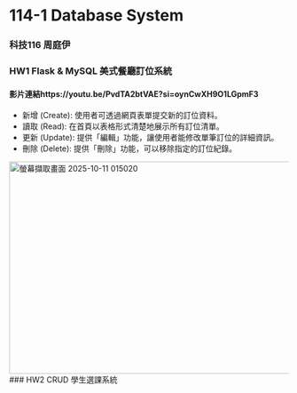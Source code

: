 # 114-1 Database System
### 科技116 周庭伊
### HW1 Flask & MySQL 美式餐廳訂位系統
#### 影片連結https://youtu.be/PvdTA2btVAE?si=oynCwXH9O1LGpmF3
* 新增 (Create): 使用者可透過網頁表單提交新的訂位資料。
* 讀取 (Read): 在首頁以表格形式清楚地展示所有訂位清單。
* 更新 (Update): 提供「編輯」功能，讓使用者能修改單筆訂位的詳細資訊。
* 刪除 (Delete): 提供「刪除」功能，可以移除指定的訂位紀錄。
<img width="749" height="382" alt="螢幕擷取畫面 2025-10-11 015020" src="https://github.com/user-attachments/assets/0bf27d57-bb7e-45c5-ab30-0ead2c855f59" />
### HW2 CRUD 學生選課系統
